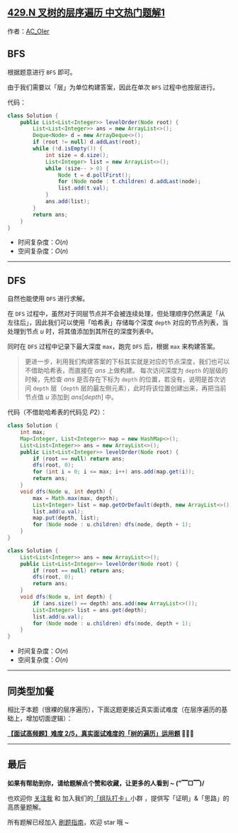 ## [429.N 叉树的层序遍历 中文热门题解1](https://leetcode.cn/problems/n-ary-tree-level-order-traversal/solutions/100000/by-ac_oier-yeye)

作者：[AC_OIer](https://leetcode.cn/u/AC_OIer)
## BFS

根据题意进行 `BFS` 即可。

由于我们需要以「层」为单位构建答案，因此在单次 `BFS` 过程中也按层进行。

代码：
```Java []
class Solution {
    public List<List<Integer>> levelOrder(Node root) {
        List<List<Integer>> ans = new ArrayList<>();
        Deque<Node> d = new ArrayDeque<>();
        if (root != null) d.addLast(root);
        while (!d.isEmpty()) {
            int size = d.size();
            List<Integer> list = new ArrayList<>();
            while (size-- > 0) {
                Node t = d.pollFirst();
                for (Node node : t.children) d.addLast(node);
                list.add(t.val);
            }
            ans.add(list);
        }
        return ans;
    }
}
```
* 时间复杂度：$O(n)$
* 空间复杂度：$O(n)$

---

## DFS

自然也能使用 `DFS` 进行求解。

在 `DFS` 过程中，虽然对于同层节点并不会被连续处理，但处理顺序仍然满足「从左往后」，因此我们可以使用「哈希表」存储每个深度 `depth` 对应的节点列表，当处理到节点 $u$ 时，将其值添加到其所在的深度列表中。

同时在 `DFS` 过程中记录下最大深度 `max`，跑完 `DFS` 后，根据 `max` 来构建答案。

> 更进一步，利用我们构建答案的下标其实就是对应的节点深度，我们也可以不借助哈希表，而直接在 $ans$ 上做构建。
每次访问深度为 `depth` 的层级的时候，先检查 $ans$ 是否存在下标为 `depth` 的位置，若没有，说明是首次访问 `depth` 层（`depth` 层的最左侧元素），此时将该位置创建出来，再把当前节点值 $u$ 添加到 $ans[depth]$ 中。

代码（不借助哈希表的代码见 $P2$）：
```Java []
class Solution {
    int max;
    Map<Integer, List<Integer>> map = new HashMap<>();
    List<List<Integer>> ans = new ArrayList<>();
    public List<List<Integer>> levelOrder(Node root) {
        if (root == null) return ans;
        dfs(root, 0);
        for (int i = 0; i <= max; i++) ans.add(map.get(i));
        return ans;
    }
    void dfs(Node u, int depth) {
        max = Math.max(max, depth);
        List<Integer> list = map.getOrDefault(depth, new ArrayList<>());
        list.add(u.val);
        map.put(depth, list);
        for (Node node : u.children) dfs(node, depth + 1);
    }
}
```
```Java []
class Solution {
    List<List<Integer>> ans = new ArrayList<>();
    public List<List<Integer>> levelOrder(Node root) {
        if (root == null) return ans;
        dfs(root, 0);
        return ans;
    }
    void dfs(Node u, int depth) {
        if (ans.size() == depth) ans.add(new ArrayList<>());
        List<Integer> list = ans.get(depth);
        list.add(u.val);
        for (Node node : u.children) dfs(node, depth + 1);
    }
}
```
* 时间复杂度：$O(n)$
* 空间复杂度：$O(n)$

---

## 同类型加餐

相比于本题（很裸的层序遍历），下面这题更接近真实面试难度（在层序遍历的基础上，增加切面逻辑）：

**[【面试高频题】难度 2/5，真实面试难度的「树的遍历」运用题](https%3A//mp.weixin.qq.com/s?__biz%3DMzU4NDE3MTEyMA%3D%3D%26mid%3D2247490667%26idx%3D1%26sn%3D0fd5b2e76119cbc4def8d451e373f214) 🍭🍭🍭**

---

## 最后

**如果有帮助到你，请给题解点个赞和收藏，让更多的人看到 ~ ("▔□▔)/**

也欢迎你 [关注我](https://oscimg.oschina.net/oscnet/up-19688dc1af05cf8bdea43b2a863038ab9e5.png) 和 加入我们的[「组队打卡」](https://leetcode-cn.com/u/ac_oier/)小群 ，提供写「证明」&「思路」的高质量题解。

所有题解已经加入 [刷题指南](https://github.com/SharingSource/LogicStack-LeetCode/wiki)，欢迎 star 哦 ~